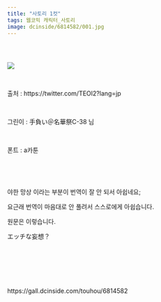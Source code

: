 ```yaml
---
title: "사토리 1컷"
tags: 웹코믹 캐릭터_사토리
image: dcinside/6814582/001.jpg
---
```

<div class="article">
<div style="overflow:hidden;">
<p><br/></p><p style="text-align: left;"><img src="{{ site.nasurl }}/dcinside/6814582/001.jpg"/></p><p><br/></p><p>출처 : https://twitter.com/TEOI2?lang=jp</p><p><br/></p><p>그린이 : 手負い＠名華祭C-38 님</p><p><br/></p><p>폰트 : a카툰</p><p><br/></p><p><br/></p><p>야한 망상 이라는 부분이 번역이 잘 안 되서 아쉽네요;</p><p>요근래 번역이 마음대로 안 풀려서 스스로에게 아쉽습니다.</p><p>원문은 이렇습니다.</p><p> エッチな妄想？</p><p><br/></p><p><br/></p> </div></div>
<br/>
<p id="refer">https://gall.dcinside.com/touhou/6814582</p>
<br/>

